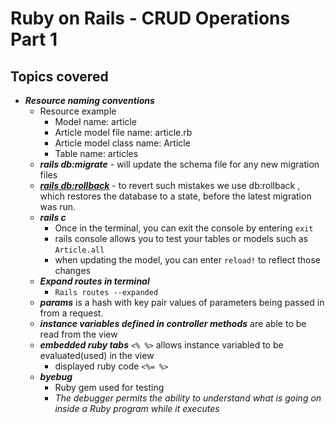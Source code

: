 # Ruby on Rails - CRUD Operations Part 1

## Topics covered

- **<em>Resource naming conventions</em>**
  - Resource example
    - Model name: article
    - Article model file name: article.rb
    - Article model class name: Article
    - Table name: articles
  - **<em>rails db:migrate</em>** - will update the schema file for any new migration files
  - **<em>[rails db:rollback](https://blog.saeloun.com/2020/04/21/rails-adds-support-for-db-rollback-name-for-multiple-database-applications.html#:~:text=To%20revert%20such%20mistakes%20we,the%20latest%20migration%20was%20run.&text=We%20can%20also%20pass%20STEP,number%20of%20migrations%20to%20revert)</em>** - to revert such mistakes we use db:rollback , which restores the database to a state, before the latest migration was run.
  - **<em>rails c</em>**
    - Once in the terminal, you can exit the console by entering `exit`
    - rails console allows you to test your tables or models such as `Article.all`
    - when updating the model, you can enter `reload!` to reflect those changes
  - **<em>Expand routes in terminal</em>**
    - `Rails routes --expanded `
  - **<em>params</em>** is a hash with key pair values of parameters being passed in from a request.
  - **<em>instance variables defined in controller methods</em>** are able to be read from the view
  - **<em>embedded ruby tabs</em>** `<% %>` allows instance variabled to be evaluated(used) in the view
    - displayed ruby code `<%= %>`
  - **<em>byebug</em>**
    - Ruby gem used for testing
    - <em>The debugger permits the ability to understand what is going on inside a Ruby program while it executes </em>
